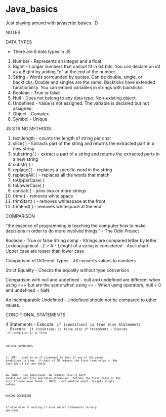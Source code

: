 # Java_basics
Just playing around with javascript basics. :D

NOTES

DATA TYPES
- There are 8 data types in JS
1. Number - Represents an integer and a float.
2. BigInt - Longer numbers that cannot fit in 64 bits. You can declare an int as a BigInt by adding "n" at the end of the number.
3. String - Words sorrounded by quotes. Can be double, single, or backticks. Double and singles are the same. Backticks have extended functionality. You can embed variables in strings with backticks.
4. Boolean - True or false
5. Null - Does not belong to any data type. Non-existing object.
6. Undefined - Value is not assigned. The variable is declared but not assigned.
7. Object - Complex
8. Symbol - Unique

JS STRING METHODS

1. text.length - counts the length of string per char
2. slice( ) - Extracts part of the string and returns the extracted part in a new string
3. substring( ) - extract a part of a string and returns the extracted parts in a new string
4. substr( ) - 
5. replace( ) - replaces a specific word in the string
6. replaceAll( ) - replaces all the words that match
7. toUpperCase( )
8. toLowerCase( )
9. concat( ) - joins two or more strings
10. trim( ) - removes white space
11. trimStart( ) - removes whitespace at the front
12. trimEnd( ) - removes whitespace at the end

COMPARISON

"the essence of programming is teaching the computer how to make decisions in order to do more involved things." - The Odin Project

Boolean - True or false
String comp - Strings are compared letter by letter. Lexicographical
            - Z > A
            - Lenght of a string is considered
            - Ascii chart. Upper case are lesser than lower case

Comparison of Different Types - JS converts values to numbers

Strict Equality - Checks the equality without type conversion

Comparison with null and undefined - null and undefined are different when using === but are the same when using ==
            - When using operators, null = 0 and undefined = NaN

An Incomparable Undefined - Undefined should not be compared to other values.

CONDITIONAL STATEMENTS

if Statements - Execute <code> if (condition) is true
else Statements - Execute <code> if (condition) is false
else if Statements - Execute <code> if (condition 1) is false

LOGICAL OPERATORS

|| (OR) - Used in an if statement to test if any of the given conditions is true
        - A chain of OR returns the first true value or the last one if all are false

&& (AND) - two ampersands. && returns true if both conditions are true and false otherwise
        - Retruns the first false or the alst if none were found.
! (NOT) - exclamation point. accepts single values.

MAKING DECISIONS

if else
else if
nesting if else
switch statements
ternary operator

